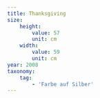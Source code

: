 ```yaml
---
title: Thanksgiving
size:
    height:
        value: 57
        unit: cm
    width:
        value: 59
        unit: cm
year: 2008
taxonomy:
    tag:
        - 'Farbe auf Silber'
---
```


